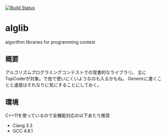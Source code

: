 [![Build Status](https://travis-ci.org/jasy/alglib.svg?branch=master)](https://travis-ci.org/jasy/alglib)

alglib
======

algorithm libraries for programming contest

概要
----
アルゴリズムプログラミングコンテストでの覚書的なライブラリ。
主にTopCoderが対象。で他で使いにくいようなのも入るかもね。
Genericに書くことと速度はそれなりに気にすることにしておく。

環境
----
C++11を使っているので全機能対応の以下あたり推奨
- Clang 3.3
- GCC 4.8.1
